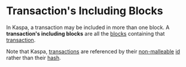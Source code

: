 # Transaction's Including Blocks

In Kaspa, a transaction may be included in more than one block. A **transaction's including blocks** are all the [blocks](../blocks/) containing that [transaction](./).

Note that Kaspa, [transactions](./) are referenced by their [non-malleable](transaction-malleability.md#Transaction-Non-Malleability) [id](./#Transaction-ID) rather than their [hash](./#Transaction-Hash).



